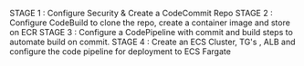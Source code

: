 STAGE 1 : Configure Security & Create a CodeCommit Repo
STAGE 2 : Configure CodeBuild to clone the repo, create a container image and store on ECR
STAGE 3 : Configure a CodePipeline with commit and build steps to automate build on commit.
STAGE 4 : Create an ECS Cluster, TG's , ALB and configure the code pipeline for deployment to ECS Fargate

